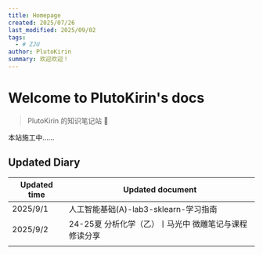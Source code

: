 ```yaml
---
title: Homepage
created: 2025/07/26
last_modified: 2025/09/02
tags:
  - # ZJU
author: PlutoKirin
summary: 欢迎欢迎！
---
```


# Welcome to PlutoKirin's docs

> PlutoKirin 的知识笔记站 🌟

本站施工中……

## Updated Diary

| Updated time | Updated document               |
| ------------ | ------------------------------ |
| 2025/9/1     | 人工智能基础(A)-lab3-sklearn-学习指南    |
| 2025/9/2     | 24-25夏 分析化学（乙）丨马光中 微雕笔记与课程修读分享 |
|              |                                |

